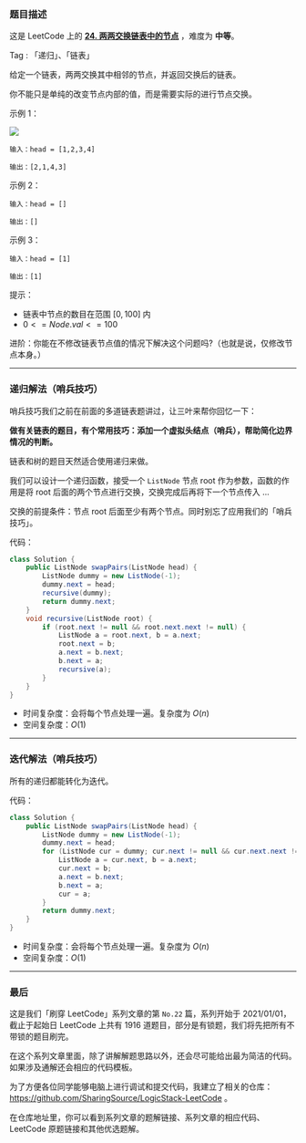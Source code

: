 ### 题目描述

这是 LeetCode 上的 **[24. 两两交换链表中的节点](https://leetcode-cn.com/problems/swap-nodes-in-pairs/solution/shua-chuan-lc-di-gui-die-dai-jie-fa-shao-70t3/)** ，难度为 **中等**。

Tag : 「递归」、「链表」



给定一个链表，两两交换其中相邻的节点，并返回交换后的链表。

你不能只是单纯的改变节点内部的值，而是需要实际的进行节点交换。

示例 1：

![](https://assets.leetcode.com/uploads/2020/10/03/swap_ex1.jpg)

```
输入：head = [1,2,3,4]

输出：[2,1,4,3]
```
示例 2：
```
输入：head = []

输出：[]
```
示例 3：
```
输入：head = [1]

输出：[1]
```

提示：
* 链表中节点的数目在范围 $[0, 100]$ 内
* $0 <= Node.val <= 100$


进阶：你能在不修改链表节点值的情况下解决这个问题吗?（也就是说，仅修改节点本身。）

---

### 递归解法（哨兵技巧）

哨兵技巧我们之前在前面的多道链表题讲过，让三叶来帮你回忆一下：

**做有关链表的题目，有个常用技巧：添加一个虚拟头结点（哨兵），帮助简化边界情况的判断。**

链表和树的题目天然适合使用递归来做。

我们可以设计一个递归函数，接受一个 `ListNode` 节点 root 作为参数，函数的作用是将 root 后面的两个节点进行交换，交换完成后再将下一个节点传入 ... 

交换的前提条件：节点 root 后面至少有两个节点。同时别忘了应用我们的「哨兵技巧」。

代码：
```java
class Solution {
    public ListNode swapPairs(ListNode head) {
        ListNode dummy = new ListNode(-1);
        dummy.next = head;
        recursive(dummy);
        return dummy.next;
    }
    void recursive(ListNode root) {
        if (root.next != null && root.next.next != null) {
            ListNode a = root.next, b = a.next;
            root.next = b;
            a.next = b.next;
            b.next = a;
            recursive(a);
        }
    }
}
```
* 时间复杂度：会将每个节点处理一遍。复杂度为 $O(n)$
* 空间复杂度：$O(1)$

---

### 迭代解法（哨兵技巧）

所有的递归都能转化为迭代。

代码：
```java
class Solution {
    public ListNode swapPairs(ListNode head) {
        ListNode dummy = new ListNode(-1);
        dummy.next = head;
        for (ListNode cur = dummy; cur.next != null && cur.next.next != null;) {
            ListNode a = cur.next, b = a.next;
            cur.next = b;
            a.next = b.next;
            b.next = a;
            cur = a;
        }
        return dummy.next;
    }
}
```
* 时间复杂度：会将每个节点处理一遍。复杂度为 $O(n)$
* 空间复杂度：$O(1)$

---

### 最后

这是我们「刷穿 LeetCode」系列文章的第 `No.22` 篇，系列开始于 2021/01/01，截止于起始日 LeetCode 上共有 1916 道题目，部分是有锁题，我们将先把所有不带锁的题目刷完。

在这个系列文章里面，除了讲解解题思路以外，还会尽可能给出最为简洁的代码。如果涉及通解还会相应的代码模板。

为了方便各位同学能够电脑上进行调试和提交代码，我建立了相关的仓库：https://github.com/SharingSource/LogicStack-LeetCode 。

在仓库地址里，你可以看到系列文章的题解链接、系列文章的相应代码、LeetCode 原题链接和其他优选题解。


